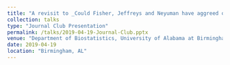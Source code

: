 ```yaml
---
title: "A revisit to _Could Fisher, Jeffreys and Neyuman have aggreed on testing?_"
collection: talks
type: "Journal Club Presentation"
permalink: /talks/2019-04-19-Journal-Club.pptx
venue: "Department of Biostatistics, University of Alabama at Birmingham"
date: 2019-04-19
location: "Birmingham, AL"
---
```

